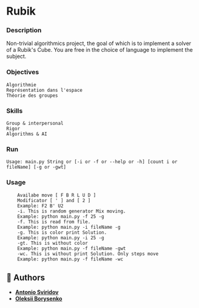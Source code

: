 # Rubik
### Description
Non-trivial algorithmics project, the goal of which is to implement a solver of a Rubik's Cube. You are free in the choice of language to implement the subject.

### Objectives
```
Algorithmie 
Représentation dans l'espace 
Théorie des groupes 
```
### Skills
```
Group & interpersonal 
Rigor 
Algorithms & AI 
```
### Run
```
Usage: main.py String or [-i or -f or --help or -h] [count i or fileName] [-g or -gwt]
```
### Usage
```
    Availabe move [ F B R L U D ]
    Modificator [ ' ] and [ 2 ]
    Example: F2 B' U2
    -i. This is random generator Mix moving.
    Example: python main.py -f 25 -g
    -f. This is read from file.
    Example: python main.py -i fileName -g
    -g. This is color print Solution.
    Example: python main.py -i 25 -g
    -gt. This is without color
    Example: python main.py -f fileName -gwt
    -wc. This is without print Solution. Only steps move
    Example: python main.py -f fileName -wc
```
## :muscle: Authors
* [**Antonio Sviridov**](https://github.com/liderako/)
* [**Oleksii Borysenko**](https://github.com/oborys)
